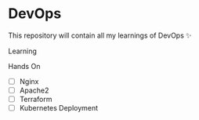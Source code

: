 # DevOps

This repository will contain all my learnings of DevOps :sparkles:

Learning

Hands On

- [ ] Nginx
- [ ] Apache2
- [ ] Terraform
- [ ] Kubernetes Deployment
